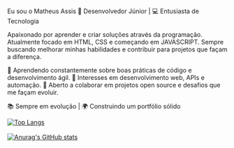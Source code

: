 Eu sou o Matheus Assis 🚀 Desenvolvedor Júnior | 💻 Entusiasta de Tecnologia

Apaixonado por aprender e criar soluções através da programação.
Atualmente focado em HTML, CSS e começando em JAVASCRIPT. 
Sempre buscando melhorar minhas habilidades e contribuir para projetos que façam a diferença.

🔹 Aprendendo constantemente sobre boas práticas de código e desenvolvimento ágil.
🔹 Interesses em desenvolvimento web, APIs e automação.
🔹 Aberto a colaborar em projetos open source e desafios que me façam evoluir.

📚 Sempre em evolução | 🌍 Construindo um portfólio sólido

[![Top Langs](https://github-readme-stats.vercel.app/api/top-langs/?username=matheusassisvig)](https://github.com/anuraghazra/github-readme-stats)
<br>
<br>
[![Anurag's GitHub stats](https://github-readme-stats.vercel.app/api?username=matheusassisvig)](https://github.com/anuraghazra/github-readme-stats)
